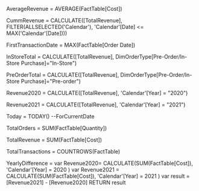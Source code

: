 AverageRevenue = AVERAGE(FactTable[Cost])

CummRevenue = CALCULATE([TotalRevenue], FILTER(ALLSELECTED('Calendar'), 'Calendar'[Date] <= MAX('Calendar'[Date])))

FirstTransactionDate = MAX(FactTable[Order Date])

InStoreTotal = CALCULATE([TotalRevenue], DimOrderType[Pre-Order/In-Store Purchase]="In-Store")

PreOrderTotal = CALCULATE([TotalRevenue], DimOrderType[Pre-Order/In-Store Purchase]="Pre-order")

Revenue2020 = CALCULATE([TotalRevenue], 'Calendar'[Year] = "2020")

Revenue2021 = CALCULATE([TotalRevenue], 'Calendar'[Year] = "2021")

Today = TODAY() --ForCurrentDate

TotalOrders = SUM(FactTable[Quantity])

TotalRevenue = SUM(FactTable[Cost])

TotalTransactions = COUNTROWS(FactTable)

YearlyDifference = 
    var Revenue2020= 
        CALCULATE(SUM(FactTable[Cost]), 'Calendar'[Year] = 2020
        )
    var Revenue2021 =
        CALCULATE(SUM(FactTable[Cost]), 'Calendar'[Year] = 2021
        )
    var result =
        [Revenue2021] - [Revenue2020]
    RETURN
    result
